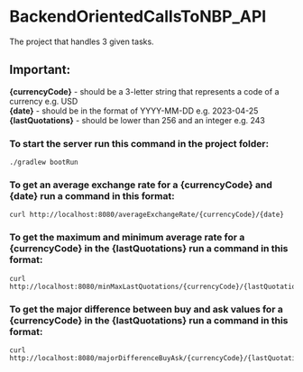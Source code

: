 # BackendOrientedCallsToNBP_API
The project that handles 3 given tasks.
## Important:
**{currencyCode}** - should be a 3-letter string that represents a code of a currency e.g. USD  
**{date}** - should be in the format of YYYY-MM-DD e.g. 2023-04-25  
**{lastQuotations}** - should be lower than 256 and an integer e.g. 243
### To start the server run this command in the project folder:
```
./gradlew bootRun
```
### To get an average exchange rate for a {currencyCode} and {date} run a command in this format:
```
curl http://localhost:8080/averageExchangeRate/{currencyCode}/{date}
```
### To get the maximum and minimum average rate for a {currencyCode} in the {lastQuotations} run a command in this format:
```
curl http://localhost:8080/minMaxLastQuotations/{currencyCode}/{lastQuotations}
```
### To get the major difference between buy and ask values for a {currencyCode} in the {lastQuotations} run a command in this format:
```
curl http://localhost:8080/majorDifferenceBuyAsk/{currencyCode}/{lastQuotations}
```
